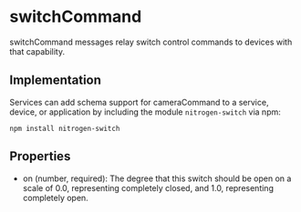 # switchCommand

switchCommand messages relay switch control commands to devices with that capability.

## Implementation

Services can add schema support for cameraCommand to a service, device, or application by including the module `nitrogen-switch` via npm:

	npm install nitrogen-switch

## Properties

* on (number, required): The degree that this switch should be open on a scale of 0.0, representing completely closed, and 1.0, representing completely open.